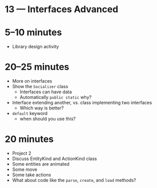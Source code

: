 # 13 — Interfaces Advanced

# 5–10 minutes

- Library design activity

# 20–25 minutes

- More on interfaces
- Show the `Socializer` class
    - Interfaces can have data
    - Automatically `public static` why?
- Interface extending another, vs. class implementing two interfaces
    - Which way is better?
- `default` keyword
    - when should you use this?

# 20 minutes

- Project 2
- Discuss EntityKind and ActionKind class
- Some entities are animated
- Some move
- Some take actions
- What about code like the `parse`, `create`, and `load` methods?
